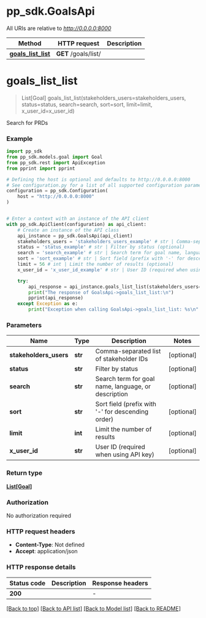 # pp_sdk.GoalsApi

All URIs are relative to *http://0.0.0.0:8000*

Method | HTTP request | Description
------------- | ------------- | -------------
[**goals_list_list**](GoalsApi.md#goals_list_list) | **GET** /goals/list/ | 


# **goals_list_list**
> List[Goal] goals_list_list(stakeholders_users=stakeholders_users, status=status, search=search, sort=sort, limit=limit, x_user_id=x_user_id)



Search for PRDs

### Example


```python
import pp_sdk
from pp_sdk.models.goal import Goal
from pp_sdk.rest import ApiException
from pprint import pprint

# Defining the host is optional and defaults to http://0.0.0.0:8000
# See configuration.py for a list of all supported configuration parameters.
configuration = pp_sdk.Configuration(
    host = "http://0.0.0.0:8000"
)


# Enter a context with an instance of the API client
with pp_sdk.ApiClient(configuration) as api_client:
    # Create an instance of the API class
    api_instance = pp_sdk.GoalsApi(api_client)
    stakeholders_users = 'stakeholders_users_example' # str | Comma-separated list of stakeholder IDs (optional)
    status = 'status_example' # str | Filter by status (optional)
    search = 'search_example' # str | Search term for goal name, language, or description (optional)
    sort = 'sort_example' # str | Sort field (prefix with '-' for descending order) (optional)
    limit = 56 # int | Limit the number of results (optional)
    x_user_id = 'x_user_id_example' # str | User ID (required when using API key) (optional)

    try:
        api_response = api_instance.goals_list_list(stakeholders_users=stakeholders_users, status=status, search=search, sort=sort, limit=limit, x_user_id=x_user_id)
        print("The response of GoalsApi->goals_list_list:\n")
        pprint(api_response)
    except Exception as e:
        print("Exception when calling GoalsApi->goals_list_list: %s\n" % e)
```



### Parameters


Name | Type | Description  | Notes
------------- | ------------- | ------------- | -------------
 **stakeholders_users** | **str**| Comma-separated list of stakeholder IDs | [optional] 
 **status** | **str**| Filter by status | [optional] 
 **search** | **str**| Search term for goal name, language, or description | [optional] 
 **sort** | **str**| Sort field (prefix with &#39;-&#39; for descending order) | [optional] 
 **limit** | **int**| Limit the number of results | [optional] 
 **x_user_id** | **str**| User ID (required when using API key) | [optional] 

### Return type

[**List[Goal]**](Goal.md)

### Authorization

No authorization required

### HTTP request headers

 - **Content-Type**: Not defined
 - **Accept**: application/json

### HTTP response details

| Status code | Description | Response headers |
|-------------|-------------|------------------|
**200** |  |  -  |

[[Back to top]](#) [[Back to API list]](../README.md#documentation-for-api-endpoints) [[Back to Model list]](../README.md#documentation-for-models) [[Back to README]](../README.md)

